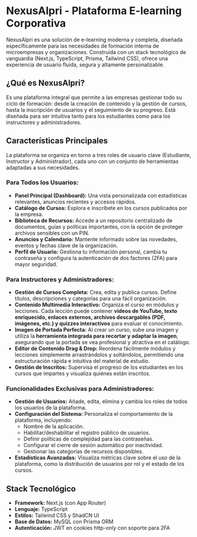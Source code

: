 # NexusAlpri - Plataforma E-learning Corporativa

NexusAlpri es una solución de e-learning moderna y completa, diseñada específicamente para las necesidades de formación interna de microempresas y organizaciones. Construida con un stack tecnológico de vanguardia (Next.js, TypeScript, Prisma, Tailwind CSS), ofrece una experiencia de usuario fluida, segura y altamente personalizable.

## ¿Qué es NexusAlpri?

Es una plataforma integral que permite a las empresas gestionar todo su ciclo de formación: desde la creación de contenido y la gestión de cursos, hasta la inscripción de usuarios y el seguimiento de su progreso. Está diseñada para ser intuitiva tanto para los estudiantes como para los instructores y administradores.

## Características Principales

La plataforma se organiza en torno a tres roles de usuario clave (Estudiante, Instructor y Administrador), cada uno con un conjunto de herramientas adaptadas a sus necesidades.

### Para Todos los Usuarios:

*   **Panel Principal (Dashboard):** Una vista personalizada con estadísticas relevantes, anuncios recientes y accesos rápidos.
*   **Catálogo de Cursos:** Explora e inscríbete en los cursos publicados por la empresa.
*   **Biblioteca de Recursos:** Accede a un repositorio centralizado de documentos, guías y políticas importantes, con la opción de proteger archivos sensibles con un PIN.
*   **Anuncios y Calendario:** Mantente informado sobre las novedades, eventos y fechas clave de la organización.
*   **Perfil de Usuario:** Gestiona tu información personal, cambia tu contraseña y configura la autenticación de dos factores (2FA) para mayor seguridad.

### Para Instructores y Administradores:

*   **Gestión de Cursos Completa:** Crea, edita y publica cursos. Define títulos, descripciones y categorías para una fácil organización.
*   **Contenido Multimedia Interactivo:** Organiza el curso en módulos y lecciones. Cada lección puede contener **videos de YouTube, texto enriquecido, enlaces externos, archivos descargables (PDF, imágenes, etc.) y quizzes interactivos** para evaluar el conocimiento.
*   **Imagen de Portada Perfecta:** Al crear un curso, sube una imagen y utiliza la **herramienta integrada para recortar y adaptar la imagen**, asegurando que la portada se vea profesional y atractiva en el catálogo.
*   **Editor de Contenido Drag & Drop:** Reordena fácilmente módulos y lecciones simplemente arrastrándolos y soltándolos, permitiendo una estructuración rápida e intuitiva del material de estudio.
*   **Gestión de Inscritos:** Supervisa el progreso de los estudiantes en los cursos que impartes y visualiza quiénes están inscritos.

### Funcionalidades Exclusivas para Administradores:

*   **Gestión de Usuarios:** Añade, edita, elimina y cambia los roles de todos los usuarios de la plataforma.
*   **Configuración del Sistema:** Personaliza el comportamiento de la plataforma, incluyendo:
    *   Nombre de la aplicación.
    *   Habilitar/deshabilitar el registro público de usuarios.
    *   Definir políticas de complejidad para las contraseñas.
    *   Configurar el cierre de sesión automático por inactividad.
    *   Gestionar las categorías de recursos disponibles.
*   **Estadísticas Avanzadas:** Visualiza métricas clave sobre el uso de la plataforma, como la distribución de usuarios por rol y el estado de los cursos.

## Stack Tecnológico

*   **Framework:** Next.js (con App Router)
*   **Lenguaje:** TypeScript
*   **Estilos:** Tailwind CSS y ShadCN UI
*   **Base de Datos:** MySQL con Prisma ORM
*   **Autenticación:** JWT en cookies http-only con soporte para 2FA
